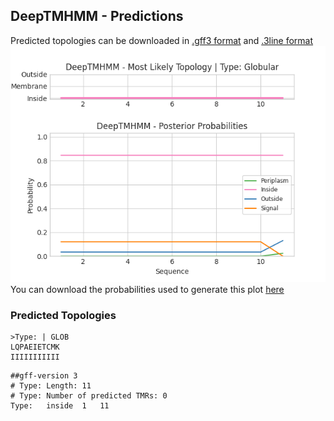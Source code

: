 ## DeepTMHMM - Predictions
Predicted topologies can be downloaded in [.gff3 format](TMRs.gff3) and [.3line format](predicted_topologies.3line)
![picture](plot.png)
You can download the probabilities used to generate this plot [here](Type:_probs.csv)
### Predicted Topologies
```
>Type: | GLOB
LQPAEIETCMK
IIIIIIIIIII

```


```
##gff-version 3
# Type: Length: 11
# Type: Number of predicted TMRs: 0
Type:	inside	1	11				

```
